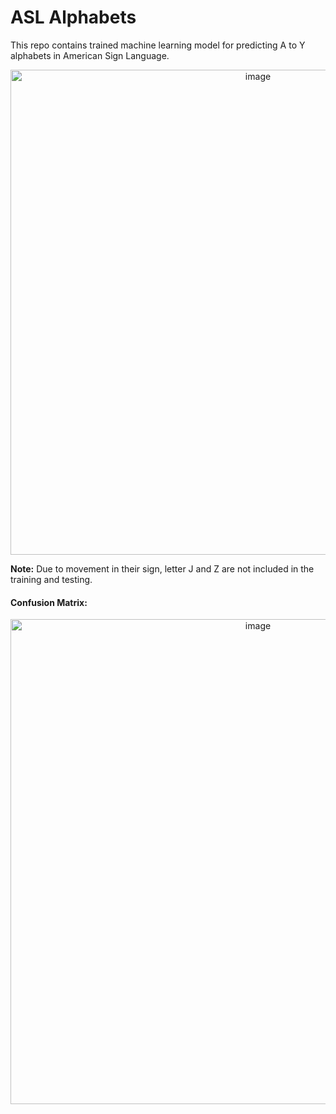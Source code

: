 # ASL Alphabets
This repo contains trained machine learning model for predicting A to Y alphabets in American Sign Language.

<p align="Center">
<img width="776" alt="image" src="https://user-images.githubusercontent.com/88442486/195329661-a634c7e6-ea2a-4788-bea8-04c662caee10.png"> 
</p>

<b>Note:</b> Due to movement in their sign, letter J and Z are not included in the training and testing.

#### Confusion Matrix:
<p align="Center">
<img width="776" alt="image" src="https://user-images.githubusercontent.com/88442486/195330507-9ccc7082-3bd5-44b4-ae24-ddf21775b866.png"> 
</p>
